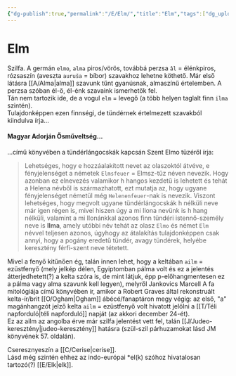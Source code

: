 ```yaml
---
{"dg-publish":true,"permalink":"/E/Elm/","title":"Elm","tags":["dg_uploaded"],"created":"2023-10-26T05:36","updated":"2023-10-26T05:36"}
---
```



# Elm

Szilfa. A germán `elmo`, `alma` piros/vörös, továbbá perzsa `âl` = élénkpiros, rózsaszín (aveszta `auruša` = bíbor) szavakhoz lehetne köthető. Már első látásra [[A/Alma\|alma]] szavunk tűnt gyanúsnak, almaszínű értelemben. A perzsa szóban él-ő, él-énk szavaink ismerhetők fel.  
Tán nem tartozik ide, de a vogul `elm` = levegő (a több helyen taglalt finn `ilma` szintén).  
Tulajdonképpen ezen finnségi, de tündérnek értelmezett szavakból kiindulva írja...

#### Magyar Adorján Ősműveltség...

...című könyvében a tündérlángocskák kapcsán Szent Elmo tüzéről írja:  
> Lehetséges, hogy e hozzáalakított nevet az olaszoktól átvéve, e fényjelenséget a németek `Elmsfeuer` = Elmsz-tűz néven nevezik. Hogy azonban ez elnevezés valamikor h hangos kezdetű is lehetett és tehát a Helena névből is származhatott, ezt mutatja az, hogy ugyane fényjelenséget németül még `Helenenfeuer`-nak is nevezik. Viszont lehetséges, hogy megvolt ugyane tündérlángocskák h nélküli neve már igen régen is, mivel hiszen úgy a mi Ilona nevünk is h hang nélküli, valamint a mi Ilonánkkal azonos finn tündéri istennő-személy neve is **Ilma**, amely utóbbi név tehát az olasz `Elmo` és német `Elm` névvel teljesen azonos, úgyhogy az átalakítás tulajdonképpen csak annyi, hogy a pogány eredetű tündér, avagy tündérek, helyébe keresztény férfi-szent neve tétetett.  

Mivel a fenyő kitűnően ég, talán innen lehet, hogy a keltában `ailm` = ezüstfenyő (mely jelkép délen, Egyiptomban pálma volt és ez a jelentés átterjedhetett(?) a kelta szóra is, de mint látjuk, épp p-előhangmentesen ez a pálma vagy alma szavunk kell legyen), melyről Jankovics Marcell A fa mitológiája című könyvében ír, amikor a Robert Graves által rekonstruált kelta-ír/brit [[O/Ogham\|Ogham]] ábécé/fanaptáron megy végig: az első, "a" magánhangzót jelző kelta `ailm` = ezüstfenyő volt hivatott jelölni a [[T/Téli napforduló\|téli napforduló]] napját (az akkori december 24-ét).  
Ez az ailm az angolba érve már szilfa jelentést vett fel, talán [[J/Judeo-keresztény\|judeo-keresztény]] hatásra (szül-szil párhuzamokat lásd JM könyvének 57. oldalán).  

Cseresznyeszín a [[C/Cerise\|cerise]].  
Lásd még szintén ehhez az indo-európai \*el(k) szóhoz hivatalosan tartozó(?) [[E/Elk\|elk]].  